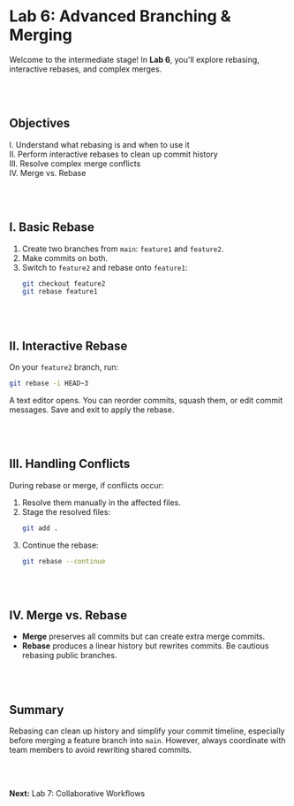 # Lab 6: Advanced Branching & Merging

Welcome to the intermediate stage! In **Lab 6**, you'll explore rebasing, interactive rebases, and complex merges.

<br><br>

## Objectives

I. Understand what rebasing is and when to use it \
II. Perform interactive rebases to clean up commit history \
III. Resolve complex merge conflicts \
IV. Merge vs. Rebase

<br><br>
## I. Basic Rebase

1. Create two branches from `main`: `feature1` and `feature2`.
2. Make commits on both.
3. Switch to `feature2` and rebase onto `feature1`:
   ```bash
   git checkout feature2
   git rebase feature1
   ```

<br><br>
## II. Interactive Rebase

On your `feature2` branch, run:
```bash
git rebase -i HEAD~3
```

A text editor opens. You can reorder commits, squash them, or edit commit messages. Save and exit to apply the rebase.

<br><br>
## III. Handling Conflicts

During rebase or merge, if conflicts occur:

1. Resolve them manually in the affected files.
2. Stage the resolved files:
   ```bash
   git add .
   ```
3. Continue the rebase:
   ```bash
   git rebase --continue
   ```

<br><br>
## IV. Merge vs. Rebase

- **Merge** preserves all commits but can create extra merge commits.
- **Rebase** produces a linear history but rewrites commits. Be cautious rebasing public branches.

<br><br>
## Summary

Rebasing can clean up history and simplify your commit timeline, especially before merging a feature branch into `main`. However, always coordinate with team members to avoid rewriting shared commits.

<br><br>

**Next:** Lab 7: Collaborative Workflows


